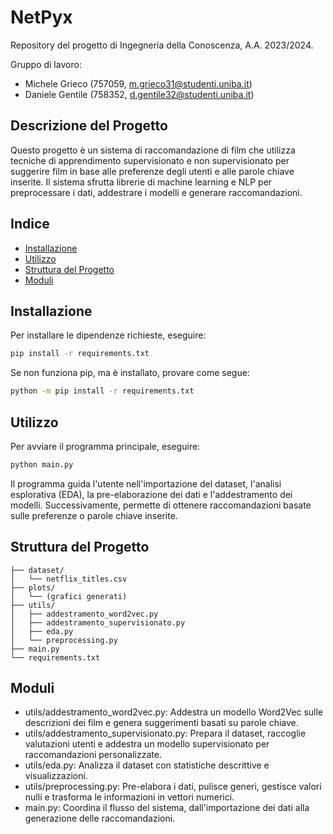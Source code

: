 # NetPyx

Repository del progetto di Ingegneria della Conoscenza, A.A. 2023/2024.

Gruppo di lavoro:

- Michele Grieco (757059, [m.grieco31@studenti.uniba.it](mailto:m.grieco31@studenti.uniba.it))
- Daniele Gentile (758352, [d.gentile32@studenti.uniba.it](mailto:d.gentile32@studenti.uniba.it))

## Descrizione del Progetto

Questo progetto è un sistema di raccomandazione di film che utilizza tecniche di apprendimento supervisionato e non supervisionato per suggerire film in base alle preferenze degli utenti e alle parole chiave inserite. Il sistema sfrutta librerie di machine learning e NLP per preprocessare i dati, addestrare i modelli e generare raccomandazioni.

## Indice

- [Installazione](#installazione)
- [Utilizzo](#utilizzo)
- [Struttura del Progetto](#struttura-del-progetto)
- [Moduli](#moduli)

## Installazione

Per installare le dipendenze richieste, eseguire:
```sh
pip install -r requirements.txt
```

Se non funziona pip, ma è installato, provare come segue:
```sh
python -m pip install -r requirements.txt
```


## Utilizzo

Per avviare il programma principale, eseguire:

```sh
python main.py
```

Il programma guida l'utente nell'importazione del dataset, l'analisi esplorativa (EDA), la pre-elaborazione dei dati e l'addestramento dei modelli. Successivamente, permette di ottenere raccomandazioni basate sulle preferenze o parole chiave inserite.

## Struttura del Progetto

```
├── dataset/
│   └── netflix_titles.csv
├── plots/
│   └── (grafici generati)
├── utils/
│   ├── addestramento_word2vec.py
│   ├── addestramento_supervisionato.py
│   ├── eda.py
│   └── preprocessing.py
├── main.py
└── requirements.txt
```

## Moduli

- utils/addestramento_word2vec.py: Addestra un modello Word2Vec sulle descrizioni dei film e genera suggerimenti basati su parole chiave.
- utils/addestramento_supervisionato.py: Prepara il dataset, raccoglie valutazioni utenti e addestra un modello supervisionato per raccomandazioni personalizzate.
- utils/eda.py: Analizza il dataset con statistiche descrittive e visualizzazioni.
- utils/preprocessing.py: Pre-elabora i dati, pulisce generi, gestisce valori nulli e trasforma le informazioni in vettori numerici.
- main.py: Coordina il flusso del sistema, dall'importazione dei dati alla generazione delle raccomandazioni.
